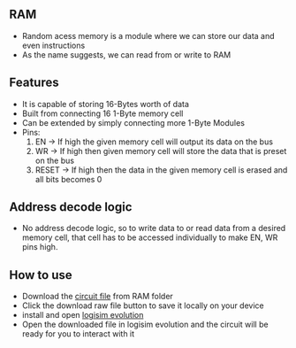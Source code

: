 ## RAM
- Random acess memory is a module where we can store our data and even instructions
- As the name suggests, we can read from or write to RAM

## Features
- It is capable of storing 16-Bytes worth of data
- Built from connecting 16 1-Byte memory cell
- Can be extended by simply connecting more 1-Byte Modules
- Pins:
  1) EN -> If high the given memory cell will output its data on the bus
  2) WR -> If high then given memory cell will store the data that is preset on the bus
  3) RESET -> If high then the data in the given memory cell is erased and all bits becomes 0

## Address decode logic
- No address decode logic, so to write data to or read data from a desired memory cell, that cell has to be accessed individually to make EN, WR pins high.

## How to use
- Download the [circuit file](../Random_Access_Memory.circ) from RAM folder
- Click the download raw file button to save it locally on your device
- install and open [logisim evolution](https://github.com/logisim-evolution/logisim-evolution/releases)
- Open the downloaded file in logisim evolution and the circuit will be ready for you to interact with it
